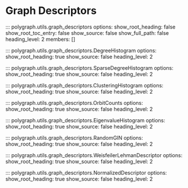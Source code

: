 # Graph Descriptors

::: polygraph.utils.graph_descriptors
    options:
        show_root_heading: false
        show_root_toc_entry: false
        show_source: false
        show_full_path: false
        heading_level: 2
        members: []

::: polygraph.utils.graph_descriptors.DegreeHistogram
    options:
        show_root_heading: true
        show_source: false
        heading_level: 2

::: polygraph.utils.graph_descriptors.SparseDegreeHistogram
    options:
        show_root_heading: true
        show_source: false
        heading_level: 2

::: polygraph.utils.graph_descriptors.ClusteringHistogram
    options:
        show_root_heading: true
        show_source: false
        heading_level: 2

::: polygraph.utils.graph_descriptors.OrbitCounts
    options:
        show_root_heading: true
        show_source: false
        heading_level: 2

::: polygraph.utils.graph_descriptors.EigenvalueHistogram
    options:
        show_root_heading: true
        show_source: false
        heading_level: 2

::: polygraph.utils.graph_descriptors.RandomGIN
    options:
        show_root_heading: true
        show_source: false
        heading_level: 2

::: polygraph.utils.graph_descriptors.WeisfeilerLehmanDescriptor
    options:
        show_root_heading: true
        show_source: false
        heading_level: 2

::: polygraph.utils.graph_descriptors.NormalizedDescriptor
    options:
        show_root_heading: true
        show_source: false
        heading_level: 2
